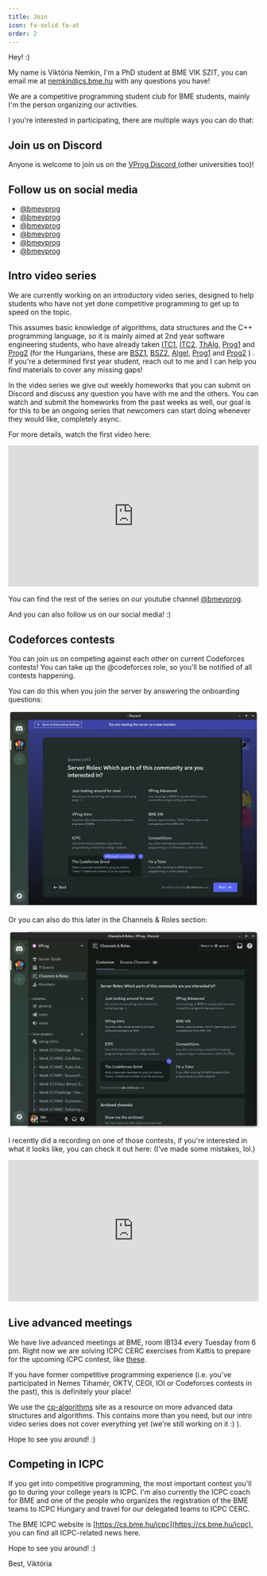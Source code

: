 ```yaml
---
title: Join
icon: fa-solid fa-at
order: 2
---
```


Hey! :)

My name is Viktória Nemkin, I'm a PhD student at BME VIK SZIT, you can email
me at [nemkin@cs.bme.hu](mailto:nemkin@cs.bme.hu) with any questions you have!

We are a competitive programming student club for BME students, mainly I'm
the person organizing our activities.

I you're interested in participating, there are multiple ways you can do that:

## Join us on Discord

Anyone is welcome to join us on the
<a
  href="https://vprog.hu/discord"
  aria-label="discord"
  target="_blank"
  rel="noopener noreferrer">
  <i class="fa-brands fa-discord" style="color: #7289da;"></i>
  VProg Discord
</a>
(other universities too)!

## Follow us on social media

<ul>
  <li><a href="https://github.com/bmevprog" aria-label="github" target="_blank" rel="noopener noreferrer"> <i class="fa-brands fa-github" style="color: #333;"></i>@bmevprog</a></li>
  <li><a href="https://www.youtube.com/@bmevprog" aria-label="youtube" target="_blank" rel="noopener noreferrer"> <i class="fa-brands fa-youtube" style="color: #ff0000;"></i>@bmevprog</a></li>
  <li><a href="https://www.facebook.com/bmevprog" aria-label="facebook" target="_blank" rel="noopener noreferrer"> <i class="fa-brands fa-facebook-square" style="color: #3b5998;"></i>@bmevprog</a></li>
  <li><a href="https://www.instagram.com/bmevprog" aria-label="instagram" target="_blank" rel="noopener noreferrer"> <i class="fa-brands fa-instagram" style="color: #e1306c;"></i>@bmevprog</a></li>
  <li><a href="https://www.twitter.com/bmevprog" aria-label="twitter" target="_blank" rel="noopener noreferrer"> <i class="fa-brands fa-twitter" style="color: #1da1f2;"></i>@bmevprog</a></li>
  <li><a href="https://www.linkedin.com/company/bmevprog" aria-label="linkedin" target="_blank" rel="noopener noreferrer"> <i class="fa-brands fa-linkedin" style="color: #0077b5;"></i>@bmevprog</a></li>
</ul>

## Intro video series

We are currently working on an introductory video series, designed to help
students who have not yet done competitive programming to get up to speed on
the topic.

This assumes basic knowledge of algorithms, data structures and the C++ programming
language, so it is mainly aimed at 2nd year software engineering students, who have
already taken
[ITC1](https://portal.vik.bme.hu/kepzes/targyak/VISZAA03/en/),
[ITC2](https://portal.vik.bme.hu/kepzes/targyak/VISZAA04/en/),
[ThAlg](https://portal.vik.bme.hu/kepzes/targyak/VISZAA08/en/),
[Prog1](https://portal.vik.bme.hu/kepzes/targyak/VIEEAA00/en/) and
[Prog2](https://portal.vik.bme.hu/kepzes/targyak/VIAUAA01/en/)
(for the Hungarians, these are
[BSZ1](https://portal.vik.bme.hu/kepzes/targyak/VISZAA03/hu/),
[BSZ2](https://portal.vik.bme.hu/kepzes/targyak/VISZAA04/hu/),
[Algel](https://portal.vik.bme.hu/kepzes/targyak/VISZAA08/hu/),
[Prog1](https://portal.vik.bme.hu/kepzes/targyak/VIEEAA00/hu/) and
[Prog2](https://portal.vik.bme.hu/kepzes/targyak/VIAUAA01/hu/)
)
. If you're a determined first year student, reach out to me and
I can help you find materials to cover any missing gaps!

In the video series we give out weekly homeworks that you can submit on
Discord and discuss any question you have with me and the others.
You can watch and submit the homeworks from the past weeks as well,
our goal is for this to be an ongoing series that newcomers can
start doing whenever they would like, completely async.

For more details, watch the first video here:

<iframe
  width="100%"
  src="https://www.youtube.com/embed/j_AS8H_99uw?si=sF3u9O4WpJ8F7i8h"
  title="YouTube video player"
  frameborder="0"
  allow="accelerometer; autoplay; clipboard-write; encrypted-media; gyroscope; picture-in-picture; web-share"
  referrerpolicy="strict-origin-when-cross-origin"
  allowfullscreen
  style="aspect-ratio: 16 / 9;"
></iframe>

You can find the rest of the series on our youtube channel
[@bmevprog](https://www.youtube.com/@bmevprog).

And you can also follow us on our social media! :)

## Codeforces contests

You can join us on competing against each other on current Codeforces contests!
You can take up the @codeforces role, so you'll be notified of all contests
happening.

You can do this when you join the server by answering the onboarding questions:

![](/assets/tabs/join/codeforces-role.png)

Or you can also do this later in the Channels & Roles section:

![](/assets/tabs/join/codeforces-role-later.png)

I recently did a recording on one of those contests, if you're interested in
what it looks like, you can check it out here: (I've made some mistakes, lol.)

<iframe
  width="100%"
  src="https://www.youtube.com/embed/TT105CV2tA4?si=_qbXl-_CTMd64Z0O"
  title="YouTube video player"
  frameborder="0"
  allow="accelerometer; autoplay; clipboard-write; encrypted-media; gyroscope; picture-in-picture; web-share"
  referrerpolicy="strict-origin-when-cross-origin"
  allowfullscreen
  style="aspect-ratio: 16 / 9;"
></iframe>

## Live advanced meetings

We have live advanced meetings at BME, room IB134 every Tuesday from 6 pm.
Right now we are solving ICPC CERC exercises from Kattis to prepare for the
upcoming ICPC contest, like
[these](https://open.kattis.com/problem-sources/Central%20Europe%20Regional%20Contest%20(CERC)%202014).

If you have former competitive programming experience (i.e. you've participated
in Nemes Tihamér, OKTV, CEOI, IOI or Codeforces contests in the past), this is
definitely your place!

We use the [cp-algorithms](https://cp-algorithms.com/navigation.html) site
as a resource on more advanced data structures and algorithms. This contains
more than you need, but our intro video series does not cover everything yet
(we're still working on it :) ).

Hope to see you around! :)

## Competing in ICPC

If you get into competitive programming, the most important contest you'll
go to during your college years is ICPC. I'm also currently the ICPC coach
for BME and one of the people who organizes the registration of the BME
teams to ICPC Hungary and travel for our delegated teams to ICPC CERC.

The BME ICPC website is [https://cs.bme.hu/icpc](https://cs.bme.hu/icpc),
you can find all ICPC-related news here.

Hope to see you around! :)

Best,
Viktória

